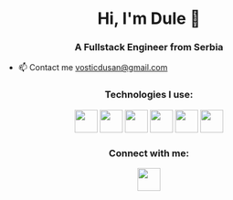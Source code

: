 <div align="center">

# Hi, I'm Dule 👋

### A Fullstack Engineer from Serbia 

</div>

- 📫 Contact me [vosticdusan@gmail.com](mailto:vosticdusan@gmail.com)


<div align="center">

### Technologies I use:

<!-- Icons -->
<img src="https://cdn.jsdelivr.net/gh/devicons/devicon/icons/html5/html5-original.svg" width="40px" />
<img src="https://cdn.jsdelivr.net/gh/devicons/devicon/icons/css3/css3-original.svg" width="40px" />
<img src="https://cdn.jsdelivr.net/gh/devicons/devicon/icons/javascript/javascript-original.svg" width="40px" />
<img src="https://cdn.jsdelivr.net/gh/devicons/devicon/icons/react/react-original.svg" width="40px" />
<img src="https://cdn.jsdelivr.net/gh/devicons/devicon/icons/nodejs/nodejs-original.svg" width="40px" />
<img src="https://cdn.jsdelivr.net/gh/devicons/devicon/icons/sass/sass-original.svg" width="40px" />
<!-- Add more icons here -->

### Connect with me:

<a href="https://www.linkedin.com/in/your-linkedin-profile">
<img src="https://cdn.jsdelivr.net/gh/devicons/devicon/icons/linkedin/linkedin-original.svg" width="40px" />
</a>
</div>


<!--
**dvostic/dvostic** is a ✨ _special_ ✨ repository because its `README.md` (this file) appears on your GitHub profile.

Here are some ideas to get you started:

- 🔭 I’m currently working on ...
- 🌱 I’m currently learning ...
- 👯 I’m looking to collaborate on ...
- 🤔 I’m looking for help with ...
- 💬 Ask me about ...
- 📫 How to reach me: ...
- 😄 Pronouns: ...
- ⚡ Fun fact: ...
-->
